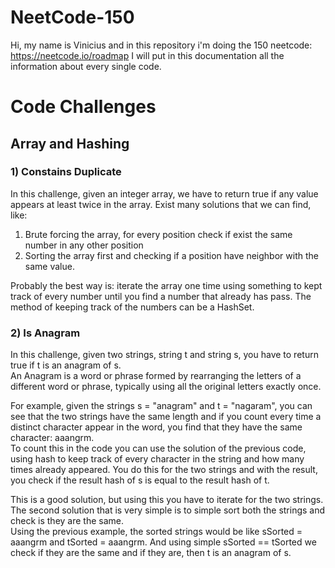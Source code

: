 # NeetCode-150

Hi, my name is Vinicius and in this repository i'm doing the 150 neetcode: https://neetcode.io/roadmap
I will put in this documentation all the information about every single code.

# Code Challenges

## Array and Hashing

### 1) Constains Duplicate

In this challenge, given an integer array, we have to return true if any value appears at least twice in the array.
Exist many solutions that we can find, like:<br>
1) Brute forcing the array, for every position check if exist the same number in any other position<br> 
2) Sorting the array first and checking if a position have neighbor with the same value.

Probably the best way is: iterate the array one time using something to kept track of every number until you find a number
that already has pass. The method of keeping track of the numbers can be a HashSet.

### 2) Is Anagram

In this challenge, given two strings, string t and string s, you have to return true if t is an anagram of s.<br>
An Anagram is a word or phrase formed by rearranging the letters of a different word or phrase, typically using all the original letters exactly once.

For example, given the strings s = "anagram" and t = "nagaram", you can see that the two strings have the same length and
if you count every time a distinct character appear in the word, you find that they have the same character:
aaangrm. <br>
To count this in the code you can use the solution of the previous code, using hash to keep track of every character in the
string and how many times already appeared. 
You do this for the two strings and with the result, you check if the result hash of s is equal to the result hash of t.

This is a good solution, but using this you have to iterate for the two strings. The second solution that is very simple is
to simple sort both the strings and check is they are the same.<br>
Using the previous example, the sorted strings would be like sSorted = aaangrm and tSorted = aaangrm. 
And using simple sSorted == tSorted we check if they are the same and if they are, then t is an anagram of s.

